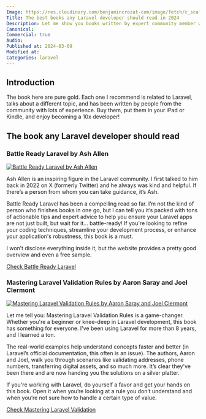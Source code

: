 ```yaml
---
Image: https://res.cloudinary.com/benjamincrozat-com/image/fetch/c_scale,f_webp,q_auto,w_1200/https://github.com/benjamincrozat/content/assets/3613731/5ec2ba9e-7390-4651-a0b0-24e5ac8494a9
Title: The best books any Laravel developer should read in 2024
Description: Let me show you books written by expert community member who knows their subject and will drastically level you up.
Canonical:
Commercial: true
Audio:
Published at: 2024-03-09
Modified at:
Categories: laravel
---
```


## Introduction

The book here are pure gold. Each one I recommend is related to Laravel, talks about a different topic, and has been written by people from the community with lots of experience. Buy them, put them in your iPad or Kindle, and enjoy becoming a 10x developer!

## The book any Laravel developer should read

### Battle Ready Laravel by Ash Allen

[![Battle Ready Laravel by Ash Allen](https://res.cloudinary.com/benjamincrozat-com/image/fetch/c_scale,f_webp,q_auto,w_1200/https://github.com/benjamincrozat/content/assets/3613731/7b6f4c49-cf20-49a7-bdd2-3f01f414df29)](/recommends/battle-ready-laravel)

Ash Allen is an inspiring figure in the Laravel community. I first talked to him back in 2022 on X (formerly Twitter) and he always was kind and helpful. If there’s a person from whom you can take guidance, it’s Ash.

Battle Ready Laravel has been a compelling read so far. I’m not the kind of person who finishes books in one go, but I can tell you it’s packed with tons of actionable tips and expert advice to help you ensure your Laravel apps are not just built, but wait for it… battle-ready! If you're looking to refine your coding techniques, streamline your development process, or enhance your application's robustness, this book is a must.

I won’t disclose everything inside it, but the website provides a pretty good overview and even a free sample.

[Check Battle Ready Laravel](/recommends/battle-ready-laravel)

### Mastering Laravel Validation Rules by Aaron Saray and Joel Clermont

[![Mastering Laravel Validation Rules by Aaron Saray and Joel Clermont](https://res.cloudinary.com/benjamincrozat-com/image/fetch/c_scale,f_webp,q_auto,w_1200/https://github.com/benjamincrozat/content/assets/3613731/49cfa0c3-237d-4967-b7b7-0a93dca71d1a)](/recommends/mastering-laravel-validation-rules)

Let me tell you: Mastering Laravel Validation Rules is a game-changer. Whether you're a beginner or knee-deep in Laravel development, this book has something for everyone. I’ve been using Laravel for more than 8 years, and I learned a ton.

The real-world examples help understand concepts faster and better (in Laravel’s official documentation, this often is an issue). The authors, Aaron and Joel, walk you through scenarios like validating addresses, phone numbers, transferring digital assets, and so much more. It’s clear they've been there and are now handing you the solutions on a silver platter.

If you're working with Laravel, do yourself a favor and get your hands on this book. Open it when you’re looking at a rule you don’t understand and when you’re not sure how to handle a certain type of value.

[Check Mastering Laravel Validation](/recommends/mastering-laravel-validation-rules)
